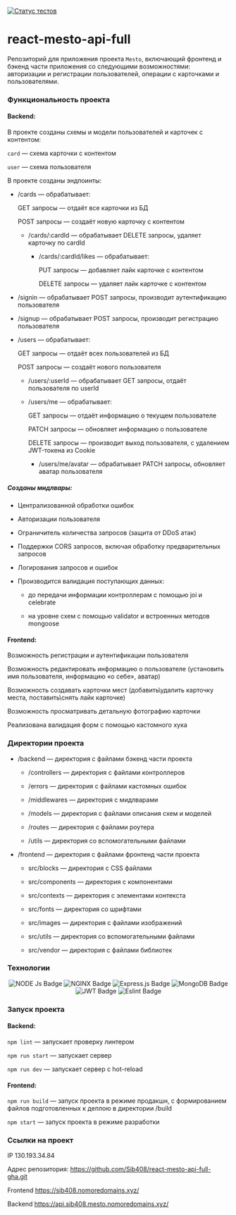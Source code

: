[![Статус тестов](../../actions/workflows/tests.yml/badge.svg)](../../actions/workflows/tests.yml)

# react-mesto-api-full
Репозиторий для приложения проекта `Mesto`, включающий фронтенд и бэкенд части приложения со следующими возможностями: авторизации и регистрации пользователей, операции с карточками и пользователями. 

### Функциональность проекта

#### Backend:

В проекте созданы схемы и модели пользователей и карточек с контентом:

`card` — схема карточки с контентом

`user` — схема пользователя

В проекте созданы эндпоинты:
  - /cards — обрабатывает:
     
       GET запросы — отдаёт все карточки из БД

       POST запросы — создаёт новую карточку с контентом

    - /cards/:cardId — обрабатывает DELETE запросы, удаляет карточку по cardId
     
      - /cards/:cardId/likes — обрабатывает:
         
        PUT запросы — добавляет лайк карточке с контентом

        DELETE запросы — удаляет лайк карточке с контентом

  - /signin — обрабатывает POST запросы, производит аутентификацию пользователя
      
 - /signup — обрабатывает POST запросы, производит регистрацию пользователя
      
 -  /users — обрабатывает:
     
       GET запросы — отдаёт всех пользователей из БД
       
       POST запросы — создаёт нового пользователя
       
     - /users/:userId — обрабатывает GET запросы, отдаёт пользователя по userId
     
     - /users/me — обрабатывает:
     
        GET запросы — отдаёт информацию о текущем пользователе
        
        PATCH запросы — обновляет информацию о пользователе
        
        DELETE запросы — производит выход пользователя, с удалением JWT-токена из Cookie
        
         - /users/me/avatar — обрабатывает PATCH запросы, обновляет аватар пользователя
         
##### Созданы мидлвары:

- Централизованной обработки ошибок
  
- Авторизации пользователя
  
- Ограничитель количества запросов (защита от DDoS атак)
  
- Поддержки CORS запросов, включая обработку предварительных запросов
  
- Логирования запросов и ошибок
  
- Производится валидация поступающих данных:
  
    - до передачи информации контроллерам с помощью joi и celebrate
      
    - на уровне схем с помощью validator и встроенных методов mongoose
      
#### Frontend:

Возможность регистрации и аутентификации пользователя

Возможность редактировать информацию о пользователе (установить имя пользователя, информацию «о себе», аватар)

Возможность создавать карточки мест (добавить\удалить карточку места, поставить\снять лайк карточке)

Возможность просматривать детальную фотографию карточки

Реализована валидация форм с помощью кастомного хука

### Директории проекта
 -  /backend — директория с файлами бэкенд части проекта
   
     - /controllers — директория с файлами контроллеров
    
     - /errors — директория с файлами кастомных ошибок
    
    -  /middlewares — директория с мидлварами
    
    - /models — директория с файлами описания схем и моделей
    
    - /routes — директория с файлами роутера
    
    - /utils — директория со вспомогательными файлами

- /frontend — директория с файлами фронтенд части проекта
  
   - src/blocks — директория с CSS файлами

   - src/components — директория с компонентами
  
   - src/contexts — директория с элементами контекста
     
    - src/fonts — директория со шрифтами
  
    - src/images — директория с файлами изображений
      
    - src/utils — директория со вспомогательными файлами
  
    - src/vendor — директория с файлами библиотек
      
 ### Технологии
 <div align="center">
    <img src="https://img.shields.io/badge/Node%20js-339933?style=for-the-badge&logo=nodedotjs&logoColor=white" alt="NODE Js Badge"/>
    <img src="https://img.shields.io/badge/Nginx-009639?style=for-the-badge&logo=nginx&logoColor=white" alt="NGINX Badge"/>
    <img src="https://img.shields.io/badge/express.js-%23404d59.svg?style=for-the-badge&logo=express&logoColor=%2361DAF" alt="Express.js Badge"/>
    <img src="https://img.shields.io/badge/MongoDB-%234ea94b.svg?style=for-the-badge&logo=mongodb&logoColor=white" alt="MongoDB Badge"/>
    <img src="https://img.shields.io/badge/JWT-black?style=for-the-badge&logo=JSON%20web%20tokens" alt="JWT Badge"/>
    <img src="https://img.shields.io/badge/eslint-3A33D1?style=for-the-badge&logo=eslint&logoColor=white" alt="Eslint Badge"/>


</div>
      
### Запуск проекта

#### Backend:

`npm lint` — запускает проверку линтером

`npm run start` — запускает сервер

`npm run dev` — запускает сервер с hot-reload

#### Frontend:

`npm run build` — запуск проекта в режиме продакшн, с формированием файлов подготовленных к деплою в директории /build

`npm start` — запуск проекта в режиме разработки

### Ссылки на проект

IP 130.193.34.84

Адрес репозитория: https://github.com/Sib408/react-mesto-api-full-gha.git

Frontend https://sib408.nomoredomains.xyz/

Backend https://api.sib408.mesto.nomoredomains.xyz/
